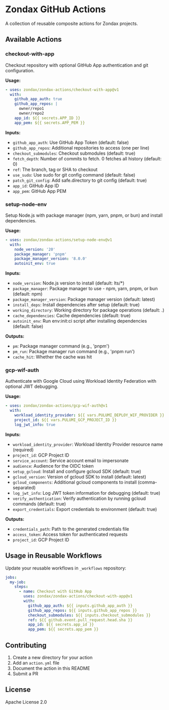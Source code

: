 # Zondax GitHub Actions

A collection of reusable composite actions for Zondax projects.

## Available Actions

### checkout-with-app

Checkout repository with optional GitHub App authentication and git configuration.

**Usage:**
```yaml
- uses: zondax/zondax-actions/checkout-with-app@v1
  with:
    github_app_auth: true
    github_app_repos: |
      owner/repo1
      owner/repo2
    app_id: ${{ secrets.APP_ID }}
    app_pem: ${{ secrets.APP_PEM }}
```

**Inputs:**
- `github_app_auth`: Use GitHub App Token (default: false)
- `github_app_repos`: Additional repositories to access (one per line)
- `checkout_submodules`: Checkout submodules (default: true)
- `fetch_depth`: Number of commits to fetch. 0 fetches all history (default: 0)
- `ref`: The branch, tag or SHA to checkout
- `use_sudo`: Use sudo for git config command (default: false)
- `patch_git_config`: Add safe.directory to git config (default: true)
- `app_id`: GitHub App ID
- `app_pem`: GitHub App PEM

### setup-node-env

Setup Node.js with package manager (npm, yarn, pnpm, or bun) and install dependencies.

**Usage:**
```yaml
- uses: zondax/zondax-actions/setup-node-env@v1
  with:
    node_version: '20'
    package_manager: 'pnpm'
    package_manager_version: '8.0.0'
    autoinit_env: true
```

**Inputs:**
- `node_version`: Node.js version to install (default: lts/*)
- `package_manager`: Package manager to use - npm, yarn, pnpm, or bun (default: npm)
- `package_manager_version`: Package manager version (default: latest)
- `install_deps`: Install dependencies after setup (default: true)
- `working_directory`: Working directory for package operations (default: .)
- `cache_dependencies`: Cache dependencies (default: true)
- `autoinit_env`: Run env:init:ci script after installing dependencies (default: false)

**Outputs:**
- `pm`: Package manager command (e.g., 'pnpm')
- `pm_run`: Package manager run command (e.g., 'pnpm run')
- `cache_hit`: Whether the cache was hit

### gcp-wif-auth

Authenticate with Google Cloud using Workload Identity Federation with optional JWT debugging.

**Usage:**
```yaml
- uses: zondax/zondax-actions/gcp-wif-auth@v1
  with:
    workload_identity_provider: ${{ vars.PULUMI_DEPLOY_WIF_PROVIDER }}
    project_id: ${{ vars.PULUMI_GCP_PROJECT_ID }}
    log_jwt_info: true
```

**Inputs:**
- `workload_identity_provider`: Workload Identity Provider resource name (required)
- `project_id`: GCP Project ID
- `service_account`: Service account email to impersonate
- `audience`: Audience for the OIDC token
- `setup_gcloud`: Install and configure gcloud SDK (default: true)
- `gcloud_version`: Version of gcloud SDK to install (default: latest)
- `gcloud_components`: Additional gcloud components to install (comma-separated)
- `log_jwt_info`: Log JWT token information for debugging (default: true)
- `verify_authentication`: Verify authentication by running gcloud commands (default: true)
- `export_credentials`: Export credentials to environment (default: true)

**Outputs:**
- `credentials_path`: Path to the generated credentials file
- `access_token`: Access token for authenticated requests
- `project_id`: GCP Project ID

## Usage in Reusable Workflows

Update your reusable workflows in `_workflows` repository:

```yaml
jobs:
  my-job:
    steps:
      - name: Checkout with GitHub App
        uses: zondax/zondax-actions/checkout-with-app@v1
        with:
          github_app_auth: ${{ inputs.github_app_auth }}
          github_app_repos: ${{ inputs.github_app_repos }}
          checkout_submodules: ${{ inputs.checkout_submodules }}
          ref: ${{ github.event.pull_request.head.sha }}
          app_id: ${{ secrets.app_id }}
          app_pem: ${{ secrets.app_pem }}
```

## Contributing

1. Create a new directory for your action
2. Add an `action.yml` file
3. Document the action in this README
4. Submit a PR

## License

Apache License 2.0
